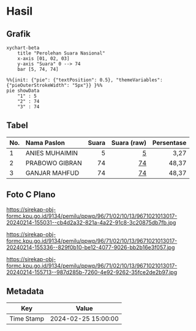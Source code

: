 # Hasil

## Grafik

```mermaid
xychart-beta
    title "Perolehan Suara Nasional"
    x-axis [01, 02, 03]
    y-axis "Suara" 0 --> 74
    bar [5, 74, 74]
```

```mermaid
%%{init: {"pie": {"textPosition": 0.5}, "themeVariables": {"pieOuterStrokeWidth": "5px"}} }%%
pie showData
    "1" : 5
    "2" : 74
    "3" : 74
```

## Tabel

| No. | Nama Paslon    | Suara | Suara (raw) | Persentase |
|:--- |:-------------- | -----:| -----------:| ----------:|
| 1   | ANIES MUHAIMIN | 5     | [5][p-1]    | 3,27       |
| 2   | PRABOWO GIBRAN | 74    | [74][p-2]   | 48,37      |
| 3   | GANJAR MAHFUD  | 74    | [74][p-3]   | 48,37      |


[p-1]: https://github.com/gigit-pemilu/pemilu-2024/blob/main/pilpres/hitung-suara/sub/96-papua-barat-daya/sub/71-kota-sorong/sub/02-sorong-timur/sub/1013-kladufu/sub/017-tps/sub/paslon-1.txt
[p-2]: https://github.com/gigit-pemilu/pemilu-2024/blob/main/pilpres/hitung-suara/sub/96-papua-barat-daya/sub/71-kota-sorong/sub/02-sorong-timur/sub/1013-kladufu/sub/017-tps/sub/paslon-2.txt
[p-3]: https://github.com/gigit-pemilu/pemilu-2024/blob/main/pilpres/hitung-suara/sub/96-papua-barat-daya/sub/71-kota-sorong/sub/02-sorong-timur/sub/1013-kladufu/sub/017-tps/sub/paslon-3.txt

## Foto C Plano

https://sirekap-obj-formc.kpu.go.id/9134/pemilu/ppwp/96/71/02/10/13/9671021013017-20240214-155031--cb4d2a32-821a-4a22-91c8-3c20875db7fb.jpg

https://sirekap-obj-formc.kpu.go.id/9134/pemilu/ppwp/96/71/02/10/13/9671021013017-20240214-155336--829f0b10-be12-4077-9026-bb2b16e3f057.jpg

https://sirekap-obj-formc.kpu.go.id/9134/pemilu/ppwp/96/71/02/10/13/9671021013017-20240214-155713--987d285b-7260-4e92-9262-35fce2de2b97.jpg


## Metadata

| Key        | Value               |
| ---------- | ------------------- |
| Time Stamp | 2024-02-25 15:00:00 |



